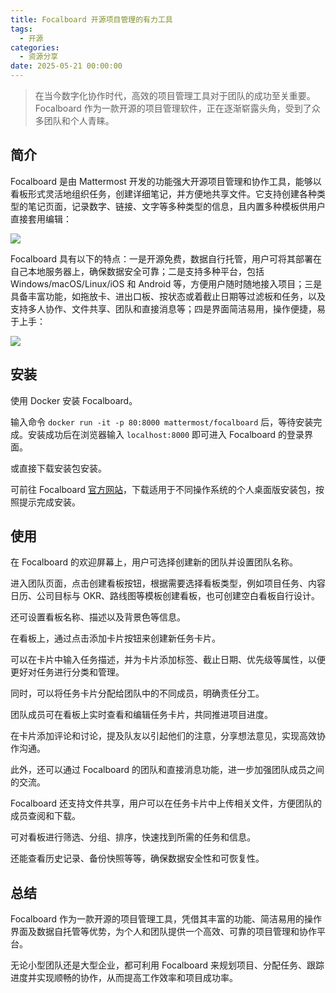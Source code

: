 ```yaml
---
title: Focalboard 开源项目管理的有力工具
tags:
  - 开源
categories:
  - 资源分享
date: 2025-05-21 00:00:00
---
```


> 在当今数字化协作时代，高效的项目管理工具对于团队的成功至关重要。Focalboard 作为一款开源的项目管理软件，正在逐渐崭露头角，受到了众多团队和个人青睐。

<!-- more -->

## 简介

Focalboard 是由 Mattermost 开发的功能强大开源项目管理和协作工具，能够以看板形式灵活地组织任务，创建详细笔记，并方便地共享文件。它支持创建各种类型的笔记页面，记录数字、链接、文字等多种类型的信息，且内置多种模板供用户直接套用编辑：

![](https://cdn.dusays.com/2025/05/831-1.jpg)

Focalboard 具有以下的特点：一是开源免费，数据自行托管，用户可将其部署在自己本地服务器上，确保数据安全可靠；二是支持多种平台，包括 Windows/macOS/Linux/iOS 和 Android 等，方便用户随时随地接入项目；三是具备丰富功能，如拖放卡、进出口板、按状态或着截止日期等过滤板和任务，以及支持多人协作、文件共享、团队和直接消息等；四是界面简洁易用，操作便捷，易于上手：

![](https://cdn.dusays.com/2025/05/831-2.jpg)

## 安装

使用 Docker 安装 Focalboard。

输入命令 `docker run -it -p 80:8000 mattermost/focalboard` 后，等待安装完成。安装成功后在浏览器输入 `localhost:8000` 即可进入 Focalboard 的登录界面。

或直接下载安装包安装。

可前往 Focalboard [官方网站](https://focalboard.com/)，下载适用于不同操作系统的个人桌面版安装包，按照提示完成安装。

## 使用

在 Focalboard 的欢迎屏幕上，用户可选择创建新的团队并设置团队名称。

进入团队页面，点击创建看板按钮，根据需要选择看板类型，例如项目任务、内容日历、公司目标与 OKR、路线图等模板创建看板，也可创建空白看板自行设计。

还可设置看板名称、描述以及背景色等信息。

在看板上，通过点击添加卡片按钮来创建新任务卡片。

可以在卡片中输入任务描述，并为卡片添加标签、截止日期、优先级等属性，以便更好对任务进行分类和管理。

同时，可以将任务卡片分配给团队中的不同成员，明确责任分工。

团队成员可在看板上实时查看和编辑任务卡片，共同推进项目进度。

在卡片添加评论和讨论，提及队友以引起他们的注意，分享想法意见，实现高效协作沟通。

此外，还可以通过 Focalboard 的团队和直接消息功能，进一步加强团队成员之间的交流。

Focalboard 还支持文件共享，用户可以在任务卡片中上传相关文件，方便团队的成员查阅和下载。

可对看板进行筛选、分组、排序，快速找到所需的任务和信息。

还能查看历史记录、备份快照等等，确保数据安全性和可恢复性。

## 总结

Focalboard 作为一款开源的项目管理工具，凭借其丰富的功能、简洁易用的操作界面及数据自托管等优势，为个人和团队提供一个高效、可靠的项目管理和协作平台。

无论小型团队还是大型企业，都可利用 Focalboard 来规划项目、分配任务、跟踪进度并实现顺畅的协作，从而提高工作效率和项目成功率。